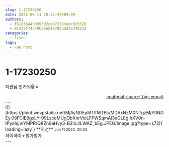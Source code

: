 ```yaml
---
slug: 1-17230250
date: 2022-06-11 20:33:57+09:00
authors:
  - f61836a43d953d2ceb7276ceac023528
  - 01435f74a49ba8a519705ad242348232
categories:
  - Jisun
tags:
  - Fan Post
---
```


# 1-17230250

<div class="post-container" markdown="1">
<div class="content-container md-sidebar__scrollwrap" markdown="1">

지쎈님 반가워윻ㅎ

</div>
</div>

<div style="text-align: right;" markdown="1">
<a href="https://weverse.io/fromis9/fanpost/1-17230250" style="text-align: right;">:material-share:{.big-emoji}</a>
</div>
---

<div class="comments-container md-sidebar__scrollwrap" markdown="1">
<div class="comment" markdown="1">
<div class='id-container' markdown="1">
![](https://phinf.wevpstatic.net/MjAyNDEyMTlfMTE5/MDAxNzM0NTgzMjY0NDEy.08FClE9gxLY-99LscoMUgQbKnrVicLFFWSqmAi3eGLEg.hXV0n-tPyoIqjwYMPRrQ8Zn9aHvy3-B2llL4LWAZ_bEg.JPEG/image.jpg?type=s72){ loading=lazy }
**<span class="artist">지선</span>** <small>Jun 11 2022, 20:34</small><br>
</div>
<div class='comment-body' markdown="1">
하이하이ㅜ방가방가
</div>
</div>
</div>
---
